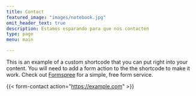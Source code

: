 ```yaml
---
title: Contact
featured_image: "images/notebook.jpg"
omit_header_text: true
description: Estamos esparando para que nos contacten
type: page
menu: main

---
```



This is an example of a custom shortcode that you can put right into your content. You will need to add a form action to the the shortcode to make it work. Check out [Formspree](https://formspree.io/) for a simple, free form service. 

{{< form-contact action="https://example.com"  >}}

